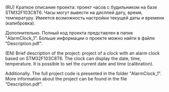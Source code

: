 (RU)
Краткое описание проекта:
проект часов с будильником на базе STM32F103C8T6.
Часы могут вывести на дисплей дату, время, температуру.
Имеется возможность настройки текущей даты и времени (калибровка).

Дополнительно.
Полный код проекта представлен в папке "AlarmClock_1".
Больше информации о проекте можно найти в файле "Description.pdf".


(EN)
Brief description of the project:
project of a clock with an alarm clock based on STM32F103C8T6.
The clock can display the date, time, temperature.
It is possible to set the current date and time (calibration).

Additionally.
The full project code is presented in the folder "AlarmClock_1".
More information about the project can be found in the file "Description.pdf".
